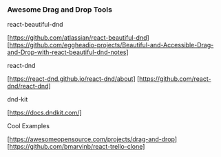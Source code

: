 ### Awesome Drag and Drop Tools 

react-beautiful-dnd

[https://github.com/atlassian/react-beautiful-dnd]
[https://github.com/eggheadio-projects/Beautiful-and-Accessible-Drag-and-Drop-with-react-beautiful-dnd-notes]

react-dnd

[https://react-dnd.github.io/react-dnd/about]
[https://github.com/react-dnd/react-dnd]

dnd-kit

[https://docs.dndkit.com/]

Cool Examples

[https://awesomeopensource.com/projects/drag-and-drop]
[https://github.com/bmarvinb/react-trello-clone]
